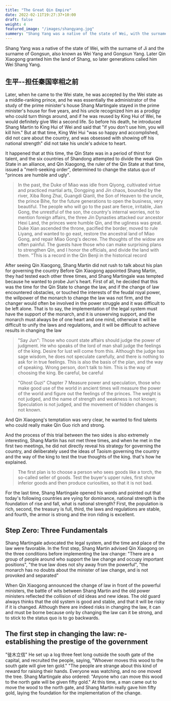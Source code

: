 ```yaml
---
title: "The Great Qin Empire"
date: 2022-02-11T19:27:37+10:00
draft: false
weight: 4
featured_image: "/images/shangyang.jpg"
summery: "Shang Yang was a native of the state of Wei, with the surname of Ji and the surname of Gongsun, also known as Wei Yang and Gongsun Yang. Later Qin Xiaogong granted him the land of Shang, so later generations called him Wei Shang Yang."
---
```


Shang Yang was a native of the state of Wei, with the surname of Ji and the surname of Gongsun, also known as Wei Yang and Gongsun Yang. Later Qin Xiaogong granted him the land of Shang, so later generations called him Wei Shang Yang.

<!--more-->

## 生平--担任秦国宰相之前

Later, when he came to the Wei state, he was accepted by the Wei state as a middle-ranking prince, and he was essentially the administrator of the study of the prime minister's house
Shang Martingale stayed in the prime minister's house for five years, and his uncle recognized him as a prodigy who could turn things around, and if he was reused by King Hui of Wei, he would definitely give Wei a second life. So before his death, he introduced Shang Martin to King Hui of Wei and said that "if you don't use him, you will kill him." But at that time, King Wei Hui "was so happy and accomplished, did not care about the country, and was obsessed with showing off his national strength" did not take his uncle's advice to heart.

It happened that at this time, the Qin State was in a period of thirst for talent, and the six countries of Shandong attempted to divide the weak Qin State in an alliance, and Qin Xiaogong, the ruler of the Qin State at that time, issued a "merit-seeking order", determined to change the status quo of "princes are humble and ugly".

> In the past, the Duke of Miao was idle from Qiyong, cultivated virtue and practiced martial arts, Dongping and Jin chaos, bounded by the river, Xiba Rong Zhai, Guangdi Qianli, the Son of Heaven to the uncle, the prince Bihe, for the future generations to open the business, very beautiful. The people who will go to the past are fierce, irritable, Jian Gong, the unrestful of the son, the country's internal worries, not to mention foreign affairs, the three Jin Dynasties attacked our ancestor Hexi Land, the princes were humble Qin, and the ugliness was great. Duke Xian ascended the throne, pacified the border, moved to rule Liyang, and wanted to go east, restore the ancestral land of Miao Gong, and repair Miao Gong's decree. The thoughts of the widow are often painful. The guests have those who can make surprising plans to strengthen Qin, and I honor the officials, and divide the land with them. "This is a record in the Qin Benji in the historical record

After seeing Qin Xiaogong, Shang Martin did not rush to talk about his plan for governing the country
Before Qin Xiaogong appointed Shang Martin, they had tested each other three times, and Shang Martingale was tempted because he wanted to probe Jun's heart. First of all, he decided that this was the time for the Qin State to change the law, and if the change of law encountered obstacles, or touched the interests of the feudal royal power, the willpower of the monarch to change the law was not firm, and the changer would often be involved in the power struggle and it was difficult to be left alone. That is to say, the implementation of the legal system must have the support of the monarch, and it is unswerving support, and the monarch must always be of one heart and one mind, otherwise it will be difficult to unify the laws and regulations, and it will be difficult to achieve results in changing the law

> "Say Jun": Those who count state affairs should judge the power of judgment. He who speaks of the lord of man shall judge the feelings of the king. Desire for lust will come from this. Although the judge has sage wisdom, he does not speculate carefully, and there is nothing to ask for in true feelings. This is also the basis of the plan, and the way of speaking. Wrong person, don't talk to him. This is the way of choosing the king. Be careful, be careful

> "Ghost Guzi" Chapter 7 Measure power and speculation, those who make good use of the world in ancient times will measure the power of the world and figure out the feelings of the princes. The weight is not judged, and the name of strength and weakness is not known; Speculation is not judged, and the movement of hidden changes is not known.

And Qin Xiaogong's temptation was very clear, he wanted to find talents who could really make Qin Guo rich and strong.

And the process of this trial between the two sides is also extremely interesting, Shang Martin has not met three times, and when he met in the first two meetings, he did not directly reveal his strategy for governing the country, and deliberately used the ideas of Taoism governing the country and the way of the king to test the true thoughts of the king.
that's how he explained.

> The first plan is to choose a person who sees goods like a torch, the so-called seller of goods. Test the buyer's upper rules, first show inferior goods and then produce curiosities, so that it is not bad.

For the last time, Shang Martingale opened his words and pointed out that today's following countries are vying for dominance, national strength is the foundation of rise and fall, what is national strength? First, the population is rich, second, the treasury is full, third, the laws and regulations are stable, and fourth, the armor is strong and the iron riding is excellent.

## Step Zero: Three Fundamentals

Shang Martingale advocated the legal system, and the time and place of the law were favorable. In the first step, Shang Martin advised Qin Xiaogong on the three conditions before implementing the law change: "There are a group of people around who support the law change and occupy important positions", "the true law does not shy away from the powerful", "the monarch has no doubts about the minister of law change, and is not provoked and separated"

When Qin Xiaogong announced the change of law in front of the powerful ministers, the battle of wits between Shang Martin and the old power ministers reflected the collision of old ideas and new ideas. The old guard always thinks that the old system is good and stable, and that it will be risky if it is changed. Although there are indeed risks in changing the law, it can and must be borne because only by changing the law can it be strong, and to stick to the status quo is to go backwards.

## The first step in changing the law: re-establishing the prestige of the government

"徙木立信"
He set up a log three feet long outside the south gate of the capital, and recruited the people, saying, "Whoever moves this wood to the south gate will give ten gold." "The people are strange about this kind of reward for raising their hands. Everyone was watching, and no one moved the tree. Shang Martingale also ordered: "Anyone who can move this wood to the north gate will be given fifty gold." At this time, a man came out to move the wood to the north gate, and Shang Martin really gave him fifty gold, laying the foundation for the implementation of the change.
